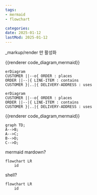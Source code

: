 ```yaml
---
tags:
- mermaid
- flowchart

categories:
date: 2025-01-12
lastMod: 2025-01-12
---
```





_markup/render 만 활성화









{{renderer code_diagram,mermaid}}

```mermaid
erDiagram
CUSTOMER ||--o{ ORDER : places
ORDER ||--|{ LINE-ITEM : contains
CUSTOMER }|..|{ DELIVERY-ADDRESS : uses
```







```mermaid
erDiagram
CUSTOMER ||--o{ ORDER : places
ORDER ||--|{ LINE-ITEM : contains
CUSTOMER }|..|{ DELIVERY-ADDRESS : uses
```







{{renderer code_diagram,mermaid}}

```mermaid
graph TD;
A-->B;
A-->C;
B-->D;
C-->D;
```



mermaid mardown?

```mermaid {class="mermaid"}
flowchart LR
    id
```



shell?

```shell
flowchart LR
    id
```
